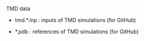 TMD data

* tmd.*.inp : inputs of TMD simulations (for GitHub)

* *.pdb : references of TMD simulations (for GitHub)

